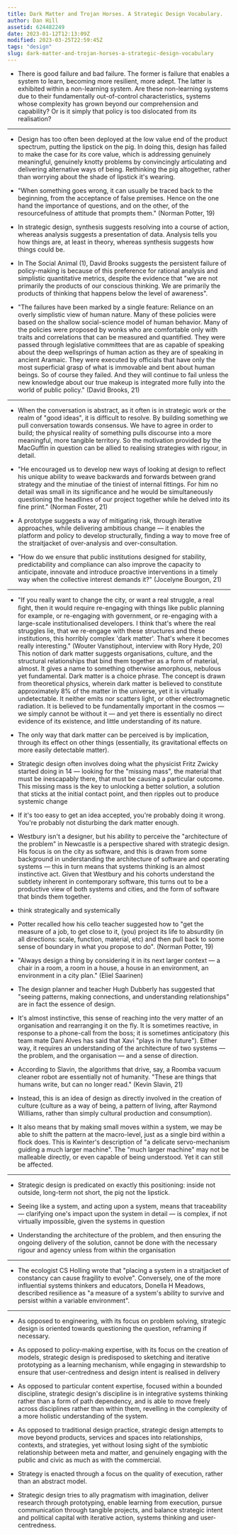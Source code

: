 ```yaml
---
title: Dark Matter and Trojan Horses. A Strategic Design Vocabulary.
author: Dan Hill
assetid: 624482249
date: 2023-01-12T12:13:09Z
modified: 2023-03-25T22:59:45Z
tags: "design"
slug: dark-matter-and-trojan-horses-a-strategic-design-vocabulary
---
```


*  There is good failure and bad failure. The former is failure that enables a system to learn, becoming more resilient, more adept. The latter is exhibited within a non-learning system. Are these non-learning systems due to their fundamentally out-of-control characteristics, systems whose complexity has grown beyond our comprehension and capability? Or is it simply that policy is too dislocated from its realisation?

---

*  Design has too often been deployed at the low value end of the product spectrum, putting the lipstick on the pig. In doing this, design has failed to make the case for its core value, which is addressing genuinely meaningful, genuinely knotty problems by convincingly articulating and delivering alternative ways of being. Rethinking the pig altogether, rather than worrying about the shade of lipstick it's wearing.

*  "When something goes wrong, it can usually be traced back to the beginning, from the acceptance of false premises. Hence on the one hand the importance of questions, and on the other, of the resourcefulness of attitude that prompts them." (Norman Potter, 19)

*  In strategic design, synthesis suggests resolving into a course of action, whereas analysis suggests a presentation of data. Analysis tells you how things are, at least in theory, whereas synthesis suggests how things could be.

*  In The Social Animal (1), David Brooks suggests the persistent failure of policy-making is because of this preference for rational analysis and simplistic quantitative metrics, despite the evidence that "we are not primarily the products of our conscious thinking. We are primarily the products of thinking that happens below the level of awareness".

*  "The failures have been marked by a single feature: Reliance on an overly simplistic view of human nature. Many of these policies were based on the shallow social-science model of human behavior. Many of the policies were proposed by wonks who are comfortable only with traits and correlations that can be measured and quantified. They were passed through legislative committees that are as capable of speaking about the deep wellsprings of human action as they are of speaking in ancient Aramaic. They were executed by officials that have only the most superficial grasp of what is immovable and bent about human beings. So of course they failed. And they will continue to fail unless the new knowledge about our true makeup is integrated more fully into the world of public policy." (David Brooks, 21)

---

*  When the conversation is abstract, as it often is in strategic work or the realm of "good ideas", it is difficult to resolve. By building something we pull conversation towards consensus. We have to agree in order to build; the physical reality of something pulls discourse into a more meaningful, more tangible territory. So the motivation provided by the MacGuffin in question can be allied to realising strategies with rigour, in detail.

*  "He encouraged us to develop new ways of looking at design to reflect his unique ability to weave backwards and forwards between grand strategy and the minutiae of the tiniest of internal fittings. For him no detail was small in its significance and he would be simultaneously questioning the headlines of our project together while he delved into its fine print." (Norman Foster, 21)

*  A prototype suggests a way of mitigating risk, through iterative approaches, while delivering ambitious change — it enables the platform and policy to develop structurally, finding a way to move free of the straitjacket of over-analysis and over-consultation.

*  "How do we ensure that public institutions designed for stability, predictability and compliance can also improve the capacity to anticipate, innovate and introduce proactive interventions in a timely way when the collective interest demands it?" (Jocelyne Bourgon, 21)

---

*  "If you really want to change the city, or want a real struggle, a real ﬁght, then it would require re-engaging with things like public planning for example, or re-engaging with government, or re-engaging with a large-scale institutionalised developers. I think that's where the real struggles lie, that we re-engage with these structures and these institutions, this horribly complex 'dark matter'. That's where it becomes really interesting." (Wouter Vanstiphout, interview with Rory Hyde, 20) This notion of dark matter suggests organisations, culture, and the structural relationships that bind them together as a form of material, almost. It gives a name to something otherwise amorphous, nebulous yet fundamental. Dark matter is a choice phrase. The concept is drawn from theoretical physics, wherein dark matter is believed to constitute approximately 8% of the matter in the universe, yet it is virtually undetectable. It neither emits nor scatters light, or other electromagnetic radiation. It is believed to be fundamentally important in the cosmos — we simply cannot be without it — and yet there is essentially no direct evidence of its existence, and little understanding of its nature.

*  The only way that dark matter can be perceived is by implication, through its effect on other things (essentially, its gravitational effects on more easily detectable matter).

*  Strategic design often involves doing what the physicist Fritz Zwicky started doing in 14 — looking for the "missing mass", the material that must be inescapably there, that must be causing a particular outcome. This missing mass is the key to unlocking a better solution, a solution that sticks at the initial contact point, and then ripples out to produce systemic change

*  If it's too easy to get an idea accepted, you're probably doing it wrong. You're probably not disturbing the dark matter enough.

*  Westbury isn't a designer, but his ability to perceive the "architecture of the problem" in Newcastle is a perspective shared with strategic design. His focus is on the city as software, and this is drawn from some background in understanding the architecture of software and operating systems — this in turn means that systems thinking is an almost instinctive act. Given that Westbury and his cohorts understand the subtlety inherent in contemporary software, this turns out to be a productive view of both systems and cities, and the form of software that binds them together.

*  think strategically and systemically

*  Potter recalled how his cello teacher suggested how to "get the measure of a job, to get close to it, (you) project its life to absurdity (in all directions: scale, function, material, etc) and then pull back to some sense of boundary in what you propose to do". (Norman Potter, 19)

*  "Always design a thing by considering it in its next larger context — a chair in a room, a room in a house, a house in an environment, an environment in a city plan." (Eliel Saarinen)

*  The design planner and teacher Hugh Dubberly has suggested that "seeing patterns, making connections, and understanding relationships" are in fact the essence of design.

*  It's almost instinctive, this sense of reaching into the very matter of an organisation and rearranging it on the fly. It is sometimes reactive, in response to a phone-call from the boss; it is sometimes anticipatory (his team mate Dani Alves has said that Xavi "plays in the future"). Either way, it requires an understanding of the architecture of two systems — the problem, and the organisation — and a sense of direction.

*  According to Slavin, the algorithms that drive, say, a Roomba vacuum cleaner robot are essentially not of humanity. "These are things that humans write, but can no longer read." (Kevin Slavin, 21)

*  Instead, this is an idea of design as directly involved in the creation of culture (culture as a way of being, a pattern of living, after Raymond Williams, rather than simply cultural production and consumption).

*  It also means that by making small moves within a system, we may be able to shift the pattern at the macro-level, just as a single bird within a flock does. This is Kwinter's description of "a delicate servo-mechanism guiding a much larger machine". The "much larger machine" may not be malleable directly, or even capable of being understood. Yet it can still be affected.

---

*  Strategic design is predicated on exactly this positioning: inside not outside, long-term not short, the pig not the lipstick.

*  Seeing like a system, and acting upon a system, means that traceability — clarifying one's impact upon the system in detail — is complex, if not virtually impossible, given the systems in question

*  Understanding the architecture of the problem, and then ensuring the ongoing delivery of the solution, cannot be done with the necessary rigour and agency unless from within the organisation

---

*  The ecologist CS Holling wrote that "placing a system in a straitjacket of constancy can cause fragility to evolve". Conversely, one of the more influential systems thinkers and educators, Donella H Meadows, described resilience as "a measure of a system's ability to survive and persist within a variable environment".

---

*  As opposed to engineering, with its focus on problem solving, strategic design is oriented towards questioning the question, reframing if necessary.

*  As opposed to policy-making expertise, with its focus on the creation of models, strategic design is predisposed to sketching and iterative prototyping as a learning mechanism, while engaging in stewardship to ensure that user-centredness and design intent is realised in delivery

*  As opposed to particular content expertise, focused within a bounded discipline, strategic design's discipline is in integrative systems thinking rather than a form of path dependency, and is able to move freely across disciplines rather than within them, revelling in the complexity of a more holistic understanding of the system.

*  As opposed to traditional design practice, strategic design attempts to move beyond products, services and spaces into relationships, contexts, and strategies, yet without losing sight of the symbiotic relationship between meta and matter, and genuinely engaging with the public and civic as much as with the commercial.

*  Strategy is enacted through a focus on the quality of execution, rather than an abstract model.

*  Strategic design tries to ally pragmatism with imagination, deliver research through prototyping, enable learning from execution, pursue communication through tangible projects, and balance strategic intent and political capital with iterative action, systems thinking and user-centredness.

